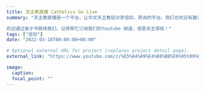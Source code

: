 ```yaml
---
title: 天主教直播 Catholics Go Live
summary: "天主教直播是一个平台，让华文天主教徒分享信仰，质询的平台。我们也欢迎有建议的你，参与并贡献。若你愿意，欢迎联系我们。谢谢！

欢迎通过面子书联络我们。记得帮忙订阅我们的Youtube 频道，感恩天主保佑！"
tags: ["信仰"]
date: "2022-03-18T00:00:00+08:00"

# Optional external URL for project (replaces project detail page).
external_link: "https://www.youtube.com/c/%E5%A4%A9%E4%B8%BB%E6%95%99%E7%9B%B4%E6%92%ADCatholicsGoLive/featured"

image:
  caption:
  focal_point: ""
---
```

